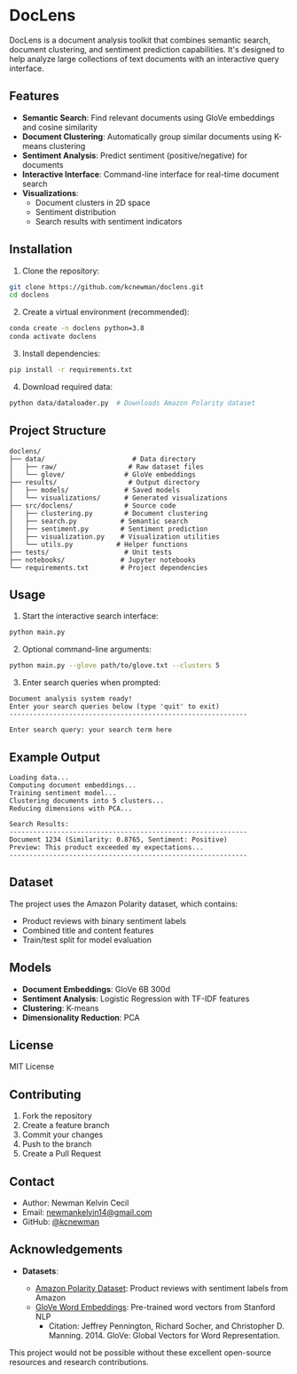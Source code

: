 # DocLens

DocLens is a document analysis toolkit that combines semantic search, document clustering, and sentiment prediction capabilities. It's designed to help analyze large collections of text documents with an interactive query interface.

## Features

- **Semantic Search**: Find relevant documents using GloVe embeddings and cosine similarity
- **Document Clustering**: Automatically group similar documents using K-means clustering
- **Sentiment Analysis**: Predict sentiment (positive/negative) for documents
- **Interactive Interface**: Command-line interface for real-time document search
- **Visualizations**:
  - Document clusters in 2D space
  - Sentiment distribution
  - Search results with sentiment indicators

## Installation

1. Clone the repository:

```bash
git clone https://github.com/kcnewman/doclens.git
cd doclens
```

2. Create a virtual environment (recommended):

```bash
conda create -n doclens python=3.8
conda activate doclens
```

3. Install dependencies:

```bash
pip install -r requirements.txt
```

4. Download required data:

```bash
python data/dataloader.py  # Downloads Amazon Polarity dataset
```

## Project Structure

```
doclens/
├── data/                      # Data directory
│   ├── raw/                  # Raw dataset files
│   └── glove/               # GloVe embeddings
├── results/                  # Output directory
│   ├── models/              # Saved models
│   └── visualizations/      # Generated visualizations
├── src/doclens/             # Source code
│   ├── clustering.py        # Document clustering
│   ├── search.py           # Semantic search
│   ├── sentiment.py        # Sentiment prediction
│   ├── visualization.py    # Visualization utilities
│   └── utils.py           # Helper functions
├── tests/                   # Unit tests
├── notebooks/              # Jupyter notebooks
└── requirements.txt        # Project dependencies
```

## Usage

1. Start the interactive search interface:

```bash
python main.py
```

2. Optional command-line arguments:

```bash
python main.py --glove path/to/glove.txt --clusters 5
```

3. Enter search queries when prompted:

```
Document analysis system ready!
Enter your search queries below (type 'quit' to exit)
------------------------------------------------------------

Enter search query: your search term here
```

## Example Output

```
Loading data...
Computing document embeddings...
Training sentiment model...
Clustering documents into 5 clusters...
Reducing dimensions with PCA...

Search Results:
------------------------------------------------------------
Document 1234 (Similarity: 0.8765, Sentiment: Positive)
Preview: This product exceeded my expectations...
------------------------------------------------------------
```

## Dataset

The project uses the Amazon Polarity dataset, which contains:

- Product reviews with binary sentiment labels
- Combined title and content features
- Train/test split for model evaluation

## Models

- **Document Embeddings**: GloVe 6B 300d
- **Sentiment Analysis**: Logistic Regression with TF-IDF features
- **Clustering**: K-means
- **Dimensionality Reduction**: PCA

## License

MIT License

## Contributing

1. Fork the repository
2. Create a feature branch
3. Commit your changes
4. Push to the branch
5. Create a Pull Request

## Contact

- Author: Newman Kelvin Cecil
- Email: newmankelvin14@gmail.com
- GitHub: [@kcnewman](https://github.com/kcnewman)

## Acknowledgements

- **Datasets**:

  - [Amazon Polarity Dataset](https://huggingface.co/datasets/amazon_polarity): Product reviews with sentiment labels from Amazon
  - [GloVe Word Embeddings](https://nlp.stanford.edu/projects/glove/): Pre-trained word vectors from Stanford NLP
    - Citation: Jeffrey Pennington, Richard Socher, and Christopher D. Manning. 2014. GloVe: Global Vectors for Word Representation.

This project would not be possible without these excellent open-source resources and research contributions.
